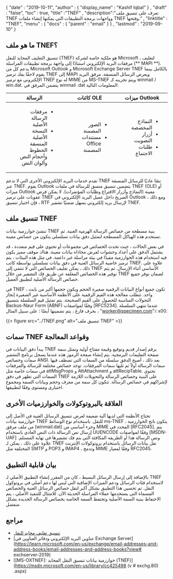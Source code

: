 {
  "date" : "2019-10-11",
  "author" : {
    "display_name" : "Kashif Iqbal"
} ,
  "draft" : "false",
  "toc" : true,
  "title" :"TNEF" ,
  "description":"تعرف على تنسيق ملف TNEF وواجهات برمجة التطبيقات التي يمكنها إنشاء ملفات TNEF وفتحها." ,
  "linktitle" : "TNEF",
  "menu" : {
    "docs" : {
      "parent" : "email"
}
} ,
  "lastmod" : "2019-09-10"
}

## ما هو ملف TNEF؟

تنسيق التغليف المحايد للنقل (TNEF) هو ملكية خاصة لشركة Microsoft ، لتغليف مرفقات البريد الإلكتروني استنادًا إلى واجهة برمجة تطبيقات المراسلة (** MAPI **). يدعم كل من Microsoft Outlook و Microsoft Exchange Server TNEF بالكامل بينما يقوم لاحقًا بفك ترميز TNEF إلى MAPI ويعرض الرسائل المنسقة. مرفق البريد الإلكتروني مع ترميز TNEF له نوع MIME من MS-TNEF ويتم تخزينه كـ winmail / win.dat. يتضمن المرفق في winmail .dat المعلومات التالية:


| الرسالة | كائنات OLE | ميزات Outlook
---|---|---|
|<ul style=";text-align:right;direction:rtl"><li style=";text-align:right;direction:rtl"> مرفقات الرسالة الأصلية</li><li style=";text-align:right;direction:rtl"> النسخة الأصلية المنسقة</li><li style=";text-align:right;direction:rtl"> الخطوط وأحجام النص وألوان النص</li></ul> |<ul style=";text-align:right;direction:rtl"><li style=";text-align:right;direction:rtl"> الصور المضمنة</li><li style=";text-align:right;direction:rtl"> مستندات Office المضمنة</li></ul> |<ul style=";text-align:right;direction:rtl"><li style=";text-align:right;direction:rtl"> النماذج المخصصة</li><li style=";text-align:right;direction:rtl"> أزرار التصويت</li><li style=";text-align:right;direction:rtl"> طلبات الاجتماع</li></ul>


تقدم خدمات البريد الإلكتروني الأخرى التي لا تدعم TNEF نصًا عاديًا للرسائل المنسقة عبر TNEF. يقوم Outlook بتضمين تنسيق منسق للرسالة في ملفات TNEF (OLE) أو ميزات Outlook معينة (النماذج وأزرار الاقتراع وطلبات المؤتمرات). لا يمكن فرض عقوبات على ترميز TNEF الصريح داخل عميل البريد الإلكتروني في Outlook ، ومع ذلك ، فإن اختيار تنسيق RTF لإرسال بريد إلكتروني يسهل ضمنيًا تشفير TNEF.

## تنسيق ملف TNEF

تنشئ خوارزمية بيانات TNEF بنية مسطحة من خصائص الرسالة الهرمية الغنية. ثم تستخدم هذه الهياكل المسطحة لتمثيل دفق بيانات تسلسلي يتكون من خصائص معينة.

في بعض الحالات ، حيث تحدث الخصائص في مجموعات أو تحتوي على قيم متعددة ، قد يشتمل الدفق على أعداد وحشوات لفرض محاذاة بيانات معينة. هناك موقف مميز يكون فيه استخدام هذه الخوارزمية مفيدًا في بيئة مراسلة غير داعمة. في مثل هذه البيئات ، يتم ترميز خاصية الرسائل الغنية في دفق بيانات تسلسلي بواسطة كاتب TNEF. علاوة على ذلك ، يمكن تغليف الخصائص التي لا تنتمي إلى TNEF الأساسي أثناء الإرسال. ثم يتم توفير هذه الخصائص المغلفة عن طريق فك التشفير من خلال TNEF لضمان توفر جميع خصائص الرسالة الأصلية لتطبيق العميل.

في TNEF ، تكون جميع أنواع البيانات الرقمية صغيرة الحجم ويكون حجمها أكبر من بايت واحد. تتطلب معالجة هذه القيم الرقمية على الأنظمة الأساسية غير الصغيرة إنجاز التحولات المناسبة للحصول على القيم الصحيحة. يتم تمثيل قيم السلسلة بتنسيق Backus-Naur Form (ABNF) وفقًا لمواصفات [RFC5234]. عندما تنتهي السلسلة بحرف فارغ ، يتم تضمينها أيضًا ؛ على سبيل المثال ، "worker@specimen.com"٪ x00.

{{< figure src="../TNEF.png" alt="تنسيق ملف TNEF" >}}

## سمات TNEF وقواعد المعالجة ##

يبدأ دفق البيانات في TNEF برقم إصدار قديم وتوقيع وقيمة مفتاح أولية وتمثل سمة صفحة التعليمات البرمجية. يتم إنشاء صفحة الرموز هذه عندما يسجل برنامج التشفير سمات وخصائص ANSI. بعد ذلك ، أصبح الدفق سلسلة من السمات التي تصطف فيها سمات الرسالة أولاً ثم تليها سمات المرفقات. توجد خصائص مختلفة للرسالة والمرفقات في سمات خاصة مثل attMsgProps و AttAttachment و attRecipTable. تحتوي السمات التي تظهر في دفق TNEF على البنية وخصائص الرسالة والتحويلات اللازمة لإشراكهم في خصائص الرسالة. تتكون كل سمة من معرف وحجم وبيانات السمة ومجموع اختباري ومستوى وفقًا لتطبيقها.

## العلاقة بالبروتوكولات والخوارزميات الأخرى ##

تحتاج الأنظمة التي لديها آلية ضعيفة لعرض تنسيق الرسائل الغنية في الأصل إلى خوارزمية بيانات TNEF للنقل. باستخدام نوع الوسائط ms-TNEF ، يتكون ناتج الخوارزمية من ملف مرفق (winmail.dat) وجزء أساسي من MIME المحدد في [RFC2045]. يتم إرسال نص الرسالة ذات النص العادي باستخدام UUENCODE وفقًا لمواصفات [MSDN-UAF] ونص الرسالة هذا أو الطريقة المكافئة التي يتم فك تشفيرها في نهاية المستلم. علاوة على ذلك ، يمكن لـ TNEF نقل بيانات الرسائل باستخدام بروتوكولات الإنترنت المختلفة مثل SMTP و POP3 و IMAP4 ، وتدمج MIME وفقًا لمعيار RFC2045.

## بيان قابلية التطبيق ##

بالإضافة إلى إرسال الرسائل البسيط ، كان من المقرر إنشاء التطبيق الأصلي لـ TNEF لاستخدام فئات الرسائل ودعم الميزات الإضافية التي ليس لها دعم أصلي في بروتوكول النقل. تم تحسين هذا التطبيق بشكل أكبر لنقل خصائص الرسائل الغنية والخصائص المسماة التي يستخدمها عملاء المراسلة الحديثة الآن. للامتثال للتنفيذ الأصلي ، يتم الاحتفاظ ببنية السمة الأصلية وتحتفظ السمة الخاصة بخصائص الرسالة الجديدة بشكل منفصل.

## مراجع

* [تنسيق تغليف محايد للنقل](https://en.wikipedia.org/wiki/Transport_Neutral_Encapsulation_Format)
* [عناوين البريد الإلكتروني ودفاتر العناوين في Exchange Server](https://learn.microsoft.com/en-us/exchange/email-addresses-and-address-books/email-addresses-and-address-books?view# exchserver-2019)
* [[MS-OXTNEF]: خوارزمية بيانات تنسيق النقل المحايد (TNEF)](https://msdn.microsoft.com/en-us/library/cc425498 (v # exchg.80) .aspx)

